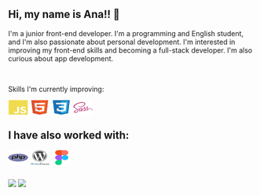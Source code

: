 ## Hi, my name is Ana!! 👋

<p>I'm a junior front-end developer. I'm a programming and English student, and I'm also passionate about personal development. I'm interested in improving my front-end skills and becoming a full-stack developer. I'm also curious about app development.</p>

<div style="display: inline_block"><br>
    <p> Skills I'm currently improving: </p>
    <img align="center" alt="Ana-Js" height="30" width="40"
        src="https://raw.githubusercontent.com/devicons/devicon/master/icons/javascript/javascript-plain.svg">
    <img align="center" alt="Ana-HTML" height="30" width="40"
        src="https://raw.githubusercontent.com/devicons/devicon/master/icons/html5/html5-original.svg">
    <img align="center" alt="Ana-CSS" height="30" width="40"
        src="https://raw.githubusercontent.com/devicons/devicon/master/icons/css3/css3-original.svg">
    <img align="center" alt="Ana-SASS" height="30" width="40"
        src="https://raw.githubusercontent.com/devicons/devicon/master/icons/sass/sass-original.svg">
    <h2>I have also worked with:</h2>
    <img align="center" alt="Ana-PHP" height="30" width="40"
        src="https://raw.githubusercontent.com/devicons/devicon/master/icons/php/php-original.svg">
    <img align="center" alt="Ana-Wordpress" height="30" width="40"
        src="https://raw.githubusercontent.com/devicons/devicon/master/icons/wordpress/wordpress-original.svg">
    <img align="center" alt="Ana-Figma" height="30" width="40"
        src="https://raw.githubusercontent.com/devicons/devicon/master/icons/figma/figma-original.svg">
</div>

##
 
<div> 
  <a href="https://www.instagram.com/keeren.1996/" target="_blank"><img src="https://img.shields.io/badge/-Instagram-%23E4405F?style=for-the-badge&logo=instagram&logoColor=white" target="_blank"></a>
  <a href="https://www.linkedin.com/in/ana-keren-lima-789118195/" target="_blank"><img src="https://img.shields.io/badge/-LinkedIn-%230077B5?style=for-the-badge&logo=linkedin&logoColor=white" target="_blank"></a> 
  
</div>
  


